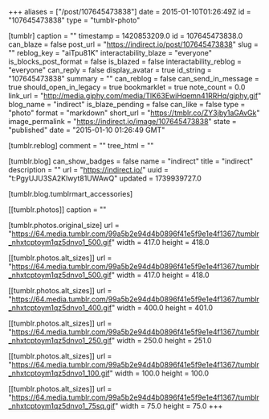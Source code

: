 +++
aliases = ["/post/107645473838"]
date = 2015-01-10T01:26:49Z
id = "107645473838"
type = "tumblr-photo"

[tumblr]
caption = ""
timestamp = 1420853209.0
id = 107645473838.0
can_blaze = false
post_url = "https://indirect.io/post/107645473838"
slug = ""
reblog_key = "aiTpu81K"
interactability_blaze = "everyone"
is_blocks_post_format = false
is_blazed = false
interactability_reblog = "everyone"
can_reply = false
display_avatar = true
id_string = "107645473838"
summary = ""
can_reblog = false
can_send_in_message = true
should_open_in_legacy = true
bookmarklet = true
note_count = 0.0
link_url = "http://media.giphy.com/media/TlK63EwiHqemn41RRHq/giphy.gif"
blog_name = "indirect"
is_blaze_pending = false
can_like = false
type = "photo"
format = "markdown"
short_url = "https://tmblr.co/ZY3jby1aGAvGk"
image_permalink = "https://indirect.io/image/107645473838"
state = "published"
date = "2015-01-10 01:26:49 GMT"

[tumblr.reblog]
comment = ""
tree_html = ""

[tumblr.blog]
can_show_badges = false
name = "indirect"
title = "indirect"
description = ""
url = "https://indirect.io/"
uuid = "t:PgyUJU3SA2Klwyt81UWAwQ"
updated = 1739939727.0

[tumblr.blog.tumblrmart_accessories]

[[tumblr.photos]]
caption = ""

[tumblr.photos.original_size]
url = "https://64.media.tumblr.com/99a5b2e94d4b0896f41e5f9e1e4f1367/tumblr_nhxtcptoym1qz5dnvo1_500.gif"
width = 417.0
height = 418.0

[[tumblr.photos.alt_sizes]]
url = "https://64.media.tumblr.com/99a5b2e94d4b0896f41e5f9e1e4f1367/tumblr_nhxtcptoym1qz5dnvo1_500.gif"
width = 417.0
height = 418.0

[[tumblr.photos.alt_sizes]]
url = "https://64.media.tumblr.com/99a5b2e94d4b0896f41e5f9e1e4f1367/tumblr_nhxtcptoym1qz5dnvo1_400.gif"
width = 400.0
height = 401.0

[[tumblr.photos.alt_sizes]]
url = "https://64.media.tumblr.com/99a5b2e94d4b0896f41e5f9e1e4f1367/tumblr_nhxtcptoym1qz5dnvo1_250.gif"
width = 250.0
height = 251.0

[[tumblr.photos.alt_sizes]]
url = "https://64.media.tumblr.com/99a5b2e94d4b0896f41e5f9e1e4f1367/tumblr_nhxtcptoym1qz5dnvo1_100.gif"
width = 100.0
height = 100.0

[[tumblr.photos.alt_sizes]]
url = "https://64.media.tumblr.com/99a5b2e94d4b0896f41e5f9e1e4f1367/tumblr_nhxtcptoym1qz5dnvo1_75sq.gif"
width = 75.0
height = 75.0
+++
